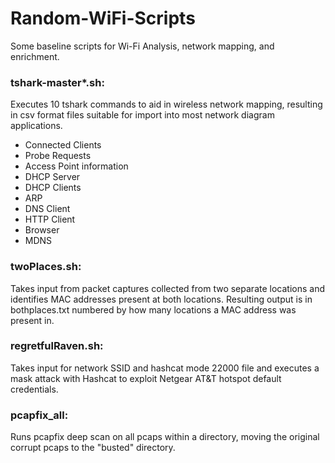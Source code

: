 # Random-WiFi-Scripts
Some baseline scripts for Wi-Fi Analysis, network mapping, and enrichment.

### tshark-master*.sh: 
Executes 10 tshark commands to aid in wireless network mapping, resulting in csv format files suitable for import into most network diagram applications.
  - Connected Clients
  - Probe Requests
  - Access Point information
  - DHCP Server
  - DHCP Clients
  - ARP
  - DNS Client
  - HTTP Client
  - Browser
  - MDNS

### twoPlaces.sh: 
Takes input from packet captures collected from two separate locations and identifies MAC addresses present at both locations. Resulting output is in bothplaces.txt numbered by how many locations a MAC address was present in.

### regretfulRaven.sh:
Takes input for network SSID and hashcat mode 22000 file and executes a mask attack with Hashcat to exploit Netgear AT&T hotspot default credentials.

### pcapfix_all:
Runs pcapfix deep scan on all pcaps within a directory, moving the original corrupt pcaps to the "busted" directory.
